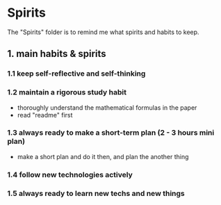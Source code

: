 # Spirits

The "Spirits" folder is to remind me what spirits and habits to keep.

## 1. main habits & spirits

### 1.1 keep self-reflective and self-thinking



### 1.2 maintain a rigorous study habit

- thoroughly understand the mathematical formulas in the paper
- read "readme" first

### 1.3 always ready to make a short-term plan (2 - 3 hours mini plan)

- make a short plan and do it then, and plan the another thing

### 1.4 follow new technologies actively


### 1.5 always ready to learn new techs and new things